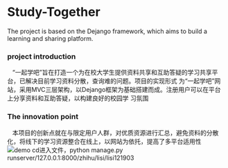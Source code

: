 # Study-Together
The project is based on the Dejango framework, which aims to build a learning and sharing platform.
### project introduction
    “一起学吧”旨在打造一个为在校大学生提供资料共享和互助答疑的学习共享平台，已解决目前学习资料分散，查询难的问题。项目的实现形式
    为“一起学吧”网站，采用MVC三层架构，以Dejango框架为基础搭建而成。注册用户可以在平台上分享资料和互助答疑，以构建良好的校园学
    习氛围
### The innovation point
    本项目的创新点就在与限定用户人群，对优质资源进行汇总，避免资料的分散化，将线下的学习资源整合在线上，以网站为依托，提高了多平台适用性
![demo cd进入文件，python manage.py runserver/127.0.0.1:8000/zhihu/lisi/lisi121903](https://github.com/Awybupt/Study-Together/blob/master/image/2.png)
    
